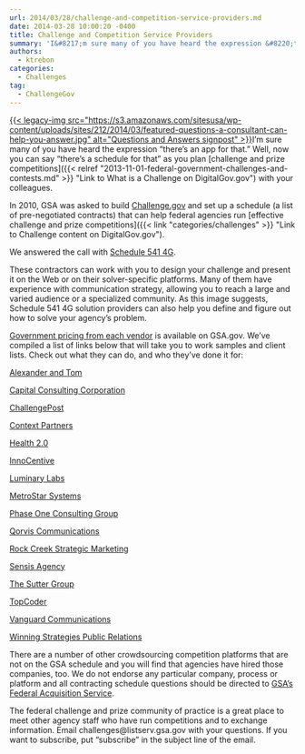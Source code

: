 ```yaml
---
url: 2014/03/28/challenge-and-competition-service-providers.md
date: 2014-03-28 10:00:20 -0400
title: Challenge and Competition Service Providers
summary: 'I&#8217;m sure many of you have heard the expression &#8220;there&#8217;s an app for that.&#8221; Well, now you can say &#8220;there&#8217;s a schedule for that&#8221; as you plan challenge and prize competitions with your colleagues. In 2010, GSA was asked to build Challenge.gov and set up a schedule (a list'
authors:
  - ktrebon
categories:
  - Challenges
tag:
  - ChallengeGov
---
```


[{{< legacy-img src="https://s3.amazonaws.com/sitesusa/wp-content/uploads/sites/212/2014/03/featured-questions-a-consultant-can-help-you-answer.jpg" alt="Questions and Answers signpost" >}}](https://s3.amazonaws.com/sitesusa/wp-content/uploads/sites/212/2014/03/featured-questions-a-consultant-can-help-you-answer.jpg)I&#8217;m sure many of you have heard the expression &#8220;there&#8217;s an app for that.&#8221; Well, now you can say &#8220;there&#8217;s a schedule for that&#8221; as you plan [challenge and prize competitions]({{< relref "2013-11-01-federal-government-challenges-and-contests.md" >}} "Link to What is a Challenge on DigitalGov.gov") with your colleagues.

In 2010, GSA was asked to build [Challenge.gov](https://challenge.gov/ "link to Challenge.gov") and set up a schedule (a list of pre-negotiated contracts) that can help federal agencies run [effective challenge and prize competitions]({{< link "categories/challenges" >}} "Link to Challenge content on DigitalGov.gov").

We answered the call with [Schedule 541 4G](http://www.gsaelibrary.gsa.gov/ElibMain/sinDetails.do?scheduleNumber=541&specialItemNumber=541+4G&executeQuery=YES "Link to GSA Schedule 541 4G for Challenge and Competition Services").

These contractors can work with you to design your challenge and present it on the Web or on their solver-specific platforms. Many of them have experience with communication strategy, allowing you to reach a large and varied audience or a specialized community. As this image suggests, Schedule 541 4G solution providers can also help you define and figure out how to solve your agency&#8217;s problem.

[Government pricing from each vendor](http://www.gsaelibrary.gsa.gov/ElibMain/sinDetails.do?scheduleNumber=541&specialItemNumber=541+4G&executeQuery=YES "link to GSA Schedule 541 4G for Challenge and Competition Services") is available on GSA.gov. We&#8217;ve compiled a list of links below that will take you to work samples and client lists. Check out what they can do, and who they&#8217;ve done it for:

<p dir="ltr">
  <a title="Link to Alexander and Tom's website" href="http://www.alextom.com/clients">Alexander and Tom</a>
</p>

<p dir="ltr">
  <a title="link to Capital Consulting Corporation website" href="http://www.capconcorp.com/">Capital Consulting Corporation</a>
</p>

<p dir="ltr">
  <a title="link to ChallengePost.com" href="http://challengepost.com/index">ChallengePost</a>
</p>

<p dir="ltr">
  <a title="link to Context Partner's website" href="http://contextpartners.com/#what-were-good-at">Context Partners</a>
</p>

<p dir="ltr">
  <a title="Link to Health 2.0's website" href="http://www.health2con.com/devchallenge/challenges/">Health 2.0</a>
</p>

<p dir="ltr">
  <a title="Link to InnoCentive's website" href="https://www.innocentive.com/innovation-solutions/government-innovation">InnoCentive</a>
</p>

<p dir="ltr">
  <a title="link to Luminary Lab's website" href="http://www.luminary-labs.com/what-we-do/">Luminary Labs</a>
</p>

<p dir="ltr">
  <a title="Link to MetroStar's website" href="http://www.metrostarsystems.com/our-work">MetroStar Systems</a>
</p>

<p dir="ltr">
  <a title="Link to Phase One Consulting Group's website" href="http://www.phaseonecg.com/sites/default/files/POCG_WORKSv4_Screen_FINAL.pdf">Phase One Consulting Group</a>
</p>

<p dir="ltr">
  <a title="Link to Qorvis Communications' website" href="http://www.qorvis.com/clients">Qorvis Communications</a>
</p>

<p dir="ltr">
  <a title="Link to Rock Creek Strategic Marketing's website" href="http://www.rockcreeksm.com/work">Rock Creek Strategic Marketing </a>
</p>

<p dir="ltr">
  <a title="Link to Sensis Agency's website" href="http://www.sensisagency.com/our-work.html">Sensis Agency</a>
</p>

<p dir="ltr">
  <a title="Link to The Sutter Group's website" href="http://www.sutter-group.com/work/">The Sutter Group</a>
</p>

<p dir="ltr">
  <a title="Link to TopCoder's website" href="http://www.topcoder.com/case-studies/">TopCoder</a>
</p>

<p dir="ltr">
  <a title="link to Vanguard Communications case study" href="http://www.vancomm.com/results/case-studies/education/redefining-policy-priorities-for-high-school-reform-for-all-students/">Vanguard Communications</a>
</p>

<p dir="ltr">
  <a title="link to Winning Strategies Public Relations' website" href="http://www.wsits.com/en/Our%20Work.aspx?industry=%7BF8FF037A-D9AD-44A3-ADB4-CA4A0F4A6048">Winning Strategies Public Relations</a>
</p>

<p dir="ltr">
  There are a number of other crowdsourcing competition platforms that are not on the GSA schedule and you will find that agencies have hired those companies, too. We do not endorse any particular company, process or platform and all contracting schedule questions should be directed to <a title="Link to FAS phone number and email address" href="http://www.gsaelibrary.gsa.gov/ElibMain/sinDetails.do?scheduleNumber=541&specialItemNumber=541+4G&executeQuery=YES">GSA&#8217;s Federal Acquisition Service</a>.
</p>

<p dir="ltr">
  The federal challenge and prize community of practice is a great place to meet other agency staff who have run competitions and to exchange information. Email challenges@listserv.gsa.gov with your questions. If you want to subscribe, put &#8220;subscribe&#8221; in the subject line of the email.
</p>

<p dir="ltr">
